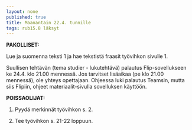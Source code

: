 ```yaml
---
layout: none
published: true
title: Maanantain 22.4. tunnille
tags: rub15.8 läksyt
---
```

**PAKOLLISET:**

Lue ja suomenna teksti 1 ja hae tekstistä fraasit työvihkon sivulle 1. 

Suullisen tehtävän (tema studier - lukutehtävä) palautus Flip-sovellukseen ke 24.4. klo 21.00 mennessä. Jos tarvitset lisäaikaa (pe klo 21.00 mennessä), ole yhteys opettajaan. Ohjeessa luki palautus Teamsin, mutta siis Flipiin, ohjeet materiaalit-sivulla sovelluksen käyttöön.

**POISSAOLIJAT:**

1. Pyydä merkinnät työvihkon s. 2.

2. Tee työvihkon s. 21-22 loppuun.
